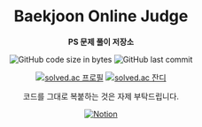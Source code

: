 <div align="center">

# Baekjoon Online Judge

**PS 문제 풀이 저장소**

![GitHub code size in bytes](https://img.shields.io/github/languages/code-size/meozigoon/BOJ?style=flat-square)
![GitHub last commit](https://img.shields.io/github/last-commit/meozigoon/BOJ?style=flat-square)

[![solved.ac 프로필](http://mazassumnida.wtf/api/v2/generate_badge?boj=meozigoon)](https://solved.ac/meozigoon)
[![solved.ac 잔디](http://mazandi.herokuapp.com/api?handle=meozigoon&theme=dark)](https://solved.ac/meozigoon)

코드를 그대로 복붙하는 것은 자제 부탁드립니다.

[![Notion](https://img.shields.io/badge/Algorithm%20List-FFFFFF.svg?&style=for-the-badge&logo=Notion&logoColor=black)](https://stupendous-helenium-279.notion.site/1175e5388e2f8076aeb7f11138b5fb37?v=1175e5388e2f81008fbd000c8a8b4e4b)
</div>

